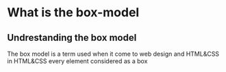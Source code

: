 
# What is the box-model 

## Undrestanding the box model

The box model is a term used when it come to web design and HTML&CSS
in HTML&CSS every element considered as a box
